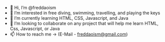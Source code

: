 - 👋 Hi, I’m @freddaoism
- 👀 I’m interested in free diving, swimming, travelling, and playing the keys 
- 🌱 I’m currently learning HTML, CSS, Javascript, and Java
- 💞️ I’m looking to collaborate on any project that will help me learn HTML, Css, Javascript, or Java
- 📫 How to reach me -> (E-Mail - freddaoism@gmail.com)

<!---
freddaoism/freddaoism is a ✨ special ✨ repository because its `README.md` (this file) appears on your GitHub profile.
You can click the Preview link to take a look at your changes.
--->
